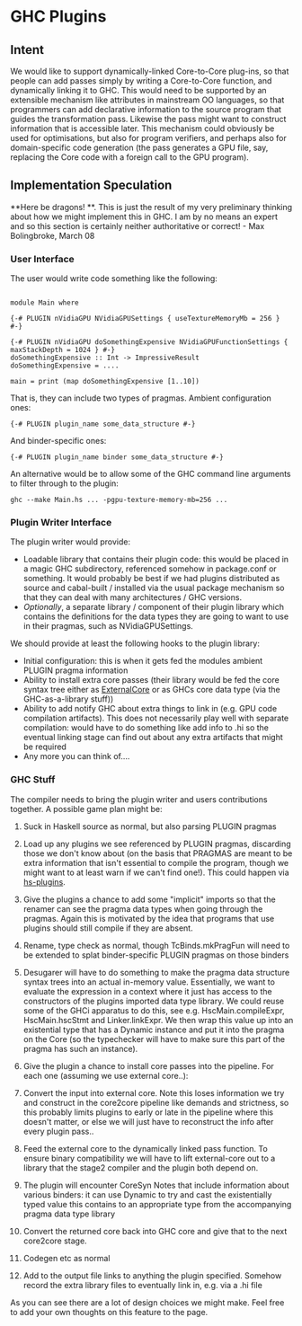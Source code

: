 # GHC Plugins

## Intent


We would like to support dynamically-linked Core-to-Core plug-ins, so that people can add passes simply by writing a Core-to-Core function, and dynamically linking it to GHC. This would need to be supported by an extensible mechanism like attributes in mainstream OO languages, so that programmers can add declarative information to the source program that guides the transformation pass. Likewise the pass might want to construct information that is accessible later. This mechanism could obviously be used for optimisations, but also for program verifiers, and perhaps also for domain-specific code generation (the pass generates a GPU file, say, replacing the Core code with a foreign call to the GPU program). 

## Implementation Speculation

**Here be dragons! **. This is just the result of my very preliminary thinking about how we might implement this in GHC. I am by no means an expert and so this section is certainly neither authoritative or correct! - Max Bolingbroke, March 08

### User Interface


The user would write code something like the following:

```wiki

module Main where

{-# PLUGIN nVidiaGPU NVidiaGPUSettings { useTextureMemoryMb = 256 } #-}

{-# PLUGIN nVidiaGPU doSomethingExpensive NVidiaGPUFunctionSettings { maxStackDepth = 1024 } #-}
doSomethingExpensive :: Int -> ImpressiveResult
doSomethingExpensive = ....

main = print (map doSomethingExpensive [1..10])

```


That is, they can include two types of pragmas. Ambient configuration ones:

```wiki
{-# PLUGIN plugin_name some_data_structure #-}
```


And binder-specific ones:

```wiki
{-# PLUGIN plugin_name binder some_data_structure #-}
```


An alternative would be to allow some of the GHC command line arguments to filter through to the plugin:

```wiki
ghc --make Main.hs ... -pgpu-texture-memory-mb=256 ...
```

### Plugin Writer Interface


The plugin writer would provide:

- Loadable library that contains their plugin code: this would be placed in a magic GHC subdirectory, referenced somehow in package.conf or something. It would probably be best if we had plugins distributed as source and cabal-built / installed via the usual package mechanism so that they can deal with many architectures / GHC versions.
- *Optionally*, a separate library / component of their plugin library which contains the definitions for the data types they are going to want to use in their pragmas, such as NVidiaGPUSettings.


We should provide at least the following hooks to the plugin library:

- Initial configuration: this is when it gets fed the modules ambient PLUGIN pragma information
- Ability to install extra core passes (their library would be fed the core syntax tree either as [ExternalCore](external-core) or as GHCs core data type (via the GHC-as-a-library stuff))
- Ability to add notify GHC about extra things to link in (e.g. GPU code compilation artifacts). This does not necessarily play well with separate compilation: would have to do something like add info to .hi so the eventual linking stage can find out about any extra artifacts that might be required
- Any more you can think of....

### GHC Stuff


The compiler needs to bring the plugin writer and users contributions together. A possible game plan might be:

1. Suck in Haskell source as normal, but also parsing PLUGIN pragmas
1. Load up any plugins we see referenced by PLUGIN pragmas, discarding those we don't know about (on the basis that PRAGMAS are meant to be extra information that isn't essential to compile the program, though we might want to at least warn if we can't find one!). This could happen via [ hs-plugins](http://www.cse.unsw.edu.au/~dons/hs-plugins/).
1. Give the plugins a chance to add some "implicit" imports so that the renamer can see the pragma data types when going through the pragmas. Again this is motivated by the idea that programs that use plugins should still compile if they are absent.
1. Rename, type check as normal, though TcBinds.mkPragFun will need to be extended to splat binder-specific PLUGIN pragmas on those binders
1. Desugarer will have to do something to make the pragma data structure syntax trees into an actual in-memory value. Essentially, we want to evaluate the expression in a context where it just has access to the constructors of the plugins imported data type library. We could reuse some of the GHCi apparatus to do this, see e.g. HscMain.compileExpr, HscMain.hscStmt and Linker.linkExpr. We then wrap this value up into an existential type that has a Dynamic instance and put it into the pragma on the Core (so the typechecker will have to make sure this part of the pragma has such an instance).
1. Give the plugin a chance to install core passes into the pipeline. For each one (assuming we use external core..):

  1. Convert the input into external core. Note this loses information we try and construct in the core2core pipeline like demands and strictness, so this probably limits plugins to early or late in the pipeline where this doesn't matter, or else we will just have to reconstruct the info after every plugin pass..
  1. Feed the external core to the dynamically linked pass function. To ensure binary compatibility we will have to lift external-core out to a library that the stage2 compiler and the plugin both depend on. 
  1. The plugin will encounter CoreSyn Notes that include information about various binders: it can use Dynamic to try and cast the existentially typed value this contains to an appropriate type from the accompanying pragma data type library
  1. Convert the returned core back into GHC core and give that to the next core2core stage.
1. Codegen etc as normal
1. Add to the output file links to anything the plugin specified. Somehow record the extra library files to eventually link in, e.g. via a .hi file


As you can see there are a lot of design choices we might make. Feel free to add your own thoughts on this feature to the page.
